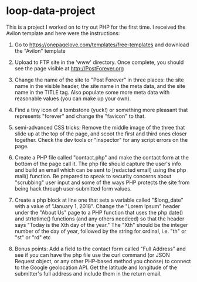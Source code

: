 # loop-data-project

This is a project I worked on to try out PHP for the first time. I received the Avilon template and here were the instructions:
1. Go to https://onepagelove.com/templates/free-templates and download the "Avilon" template

2. Upload to FTP site in the 'www' directory.  Once complete, you should see the page visible at http://PostForever.org

3. Change the name of the site to "Post Forever" in three places: the site name in the visible header, the site name in the meta data, and the site name in the TITLE tag.  Also populate some more meta data with reasonable values (you can make up your own).

4.  Find a tiny icon of a tombstone (yuck!) or something more pleasant that represents "forever" and change the "favicon" to that.

5.  semi-advanced CSS tricks:  Remove the middle image of the three that slide up at the top of the page, and scoot the first and third ones closer together.  Check the dev tools or "inspector" for any script errors on the page.

6.  Create a PHP file called "contact.php" and make the contact form at the bottom of the page call it.  The php file should capture the user's info and build an email which can be sent to [redacted email] using the php mail() function.  Be prepared to speak to security concerns about "scrubbing" user input and some of the ways PHP protects the site from being hack through user-submitted form values.

7.  Create a php block at line one that sets a variable called "$long_date" with a value of "January 1, 2018".  Change the "Lorem Ipsum" header under the "About Us" page to a PHP function that uses the php date() and strtotime() functions (and any others needeed) so that the header says "Today is the Xth day of the year."  The "Xth" should be the integer number of the day of year, followed by the string for ordinal, i.e. "th" or "st" or "rd" etc 

8.  Bonus points:  Add a field to the contact form called "Full Address" and see if you can have the php file use the curl command (or JSON Request object, or any other PHP-based method you choose) to connect to the Google geolocation API.  Get the latitude and longitude of the submitter's full address and include them in the return email.


